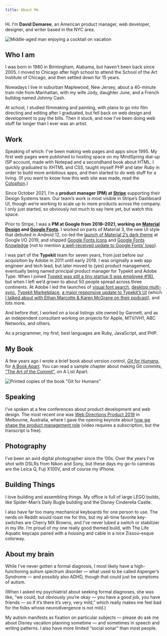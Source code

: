 ```yaml
---
title: About Me
---
```


Hi. I’m **David Demaree**, an American product manager, web developer, designer, and writer based in the NYC area.

![Middle-aged man enjoying a cocktail on vacation](https://res.cloudinary.com/demaree/image/upload/v1627245371/bitsandletters-assets/david-vacation-cocktail.jpg "Middle-aged man enjoying a cocktail on vacation")

## Who I am

I was born in 1980 in Birmingham, Alabama, but haven't been back since 2005. I moved to Chicago after high school to attend the School of the Art Institute of Chicago, and then settled down for 15 years.

Nowadays I live in suburban Maplewood, New Jersey, about a 40-minute train ride from Manhattan, with my wife Jody, daughter June, and a French bulldog named Johnny Cash.

At school, I studied filmmaking and painting, with plans to go into film directing and editing after I graduated, but fell back on web design and development to pay the bills. Then it stuck, and now I’ve been doing web stuff far longer than I ever was an artist.

## Work

Speaking of which: I've been making web pages and apps since 1995. My first web pages were published to hosting space on my MindSpring dial-up ISP account, made with Notepad and a secondhand book about HTML. I quickly graduated to XHTML and CSS, taught myself PHP and later Ruby in order to build more ambitious apps, and then started to do web stuff for a living. (If you want to know how this web site was made, read the [Colophon](/colophon).)

Since October 2021, I’m a **product manager (PM) at [Stripe](https://stripe.com/)** supporting their Design Systems team. Our team’s work is most visible in Stripe’s Dashboard UI, though we’re working to scale up to more products across the company. I only just started, so obviously not much to say here yet, but watch this space.

Prior to Stripe, I was a **PM at Google from 2018–2021, working on [Material Design](https://material.io) and [Google Fonts](https://fonts.google.com).** I worked on parts of Material 3, the new UI style that debuted in Android 12, co-led the [launch of Material 2’s dark theme](https://design.google/library/material-design-dark-theme/) at Google I/O 2019, and shipped [Google Fonts Icons](https://fonts.google.com/icons/) and [Google Fonts Knowledge](https://fonts.google.com/knowledge/) (not to mention [a well-received update to Google Fonts’ logo](https://www.creativebloq.com/news/new-google-fonts-logo)).

I was part of the **Typekit** team for seven years, from just before our acquisition by Adobe in 2011 until early 2018. I was originally a web app engineer and tech lead, but later moved to (yes) product management, eventually being named principal product manager for Typekit and Adobe Type. When I joined [Typekit was still a tiny startup (I was employee #16)](https://web.archive.org/web/20110311105617/http://typekit.com/about), but when I left we’d grown to about 50 people spread across three continents. At Adobe I led the launches of [visual font search](https://blog.typekit.com/2017/09/06/visual-search-early-access/), [desktop multi-sync](https://blog.typekit.com/2017/06/08/sync-multiple-fonts-easily/), [Typekit Marketplace](https://blog.typekit.com/2016/11/02/announcing-typekit-marketplace/), [a major responsive update to Typekit’s UI](https://blog.typekit.com/2016/08/18/preview-a-new-look-for-fonts-on-typekit/) (which [I talked about with Ethan Marcotte & Karen McGrane on their podcast](https://responsivewebdesign.com/podcast/typekit/)), and lots more.

And before _that_, I worked on a local listings site owned by Gannett, and as an independent consultant working on projects for Apple, MTV/VH1, ABC Networks, and others.

As a programmer, my first, best languages are Ruby, JavaScript, and PHP.

## My Book

A few years ago I wrote a brief book about version control, [<cite>Git for Humans</cite>](https://abookapart.com/products/git-for-humans), for [A Book Apart](https://abookapart.com/). You can read a sample chapter about making Git commits, [“The Art of the Commit”](https://alistapart.com/article/the-art-of-the-commit/), on A List Apart.

![Printed copies of the book "Git for Humans"](https://i0.wp.com/cdn.shopify.com/s/files/1/0051/7692/products/aba-000017-pp-3_660x@2x.progressive.jpg?ssl=1)

## Speaking

I’ve spoken at a few conferences about product development and web design. The most recent one was [Web Directions Product 2019](https://www.webdirections.org/product) in Melbourne, Australia, where I gave the opening keynote about [how we shape the product management role](https://conffab.com/video/the-product-polygon/) (video requires a subscription, but the transcript is free).

## Photography

I’ve been an avid digital photographer since the ’00s. Over the years I’ve shot with DSLRs from Nikon and Sony, but these days my go-to cameras are the Leica Q, Fuji X100V, and of course my iPhone.

## Building Things

I love building and assembling things. My office is full of large LEGO builds, like Spider-Man’s Daily Bugle building and the Disney Cinderella Castle.

I also have far too many mechanical keyboards for one person to use. The nerds on Reddit would roast me for this, but my all-time favorite key-switches are Cherry MX Browns, and I’ve never lubed a switch or stabilizer in my life. I’m proud of my one really good themed build, with The Life Aquatic keycaps paired with a housing and cable in a nice Zissou-esque colorway.

## About my brain

While I’ve never gotten a formal diagnosis, I most likely have a high-functioning autism spectrum disorder — what used to be called Asperger’s Syndrome — and possibly also ADHD, though that could just be symptoms of autism.

(When I asked my psychiatrist about seeking formal diagnoses, she was like, “we could, but obviously you’re okay — you have a good job, you have friends — so if it’s there it’s very, very mild,” which really makes me feel bad for the folks whose neurodivergence is not mild.)

My autism manifests as fixation on particular subjects — please do ask me about Disney vacation planning sometime — and sometimes in speech and writing patterns. I also have more limited “social sonar” than most people.